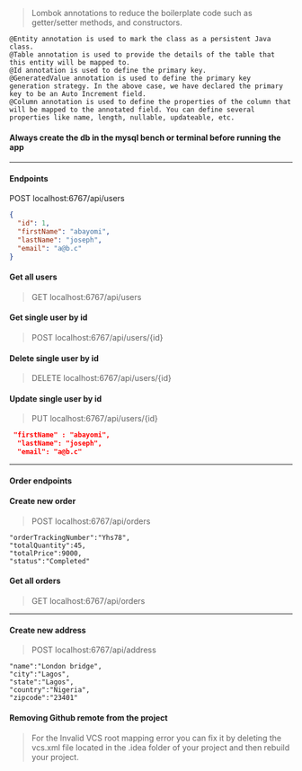 >  Lombok annotations to reduce the boilerplate code such as getter/setter methods, and constructors.

```
@Entity annotation is used to mark the class as a persistent Java class.
@Table annotation is used to provide the details of the table that this entity will be mapped to.
@Id annotation is used to define the primary key.
@GeneratedValue annotation is used to define the primary key generation strategy. In the above case, we have declared the primary key to be an Auto Increment field.
@Column annotation is used to define the properties of the column that will be mapped to the annotated field. You can define several properties like name, length, nullable, updateable, etc.
```


#### Always create the db in the mysql bench or terminal before running the app


---
#### Endpoints
POST localhost:6767/api/users

```json
{
  "id": 1,
  "firstName": "abayomi",
  "lastName": "joseph",
  "email": "a@b.c"
}
```


#### Get all users
> GET localhost:6767/api/users

#### Get single user by id
> POST localhost:6767/api/users/{id}

#### Delete single user by id
> DELETE localhost:6767/api/users/{id}


#### Update single user by id
> PUT localhost:6767/api/users/{id}
```json
 "firstName" : "abayomi",
  "lastName": "joseph",
  "email": "a@b.c"
```


---

#### Order endpoints

#### Create new order
> POST localhost:6767/api/orders
```
"orderTrackingNumber":"Yhs78",
"totalQuantity":45,
"totalPrice":9000,
"status":"Completed"
```

#### Get all orders
> GET localhost:6767/api/orders


---

####  Create new address
> POST localhost:6767/api/address
```
"name":"London bridge",
"city":"Lagos",
"state":"Lagos",
"country":"Nigeria",
"zipcode":"23401"
```


#### Removing Github remote from the project 
> For the Invalid VCS root mapping error you can fix it by deleting the vcs.xml file located in the .idea folder of your project and then rebuild your project.
